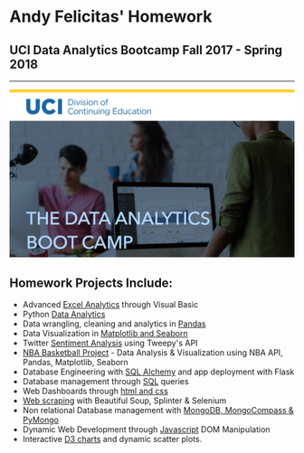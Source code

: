 
# Andy Felicitas' Homework 
## UCI Data Analytics Bootcamp Fall 2017 - Spring 2018

<hr>

![title](Images/uci2.png)

## Homework Projects Include:

* Advanced [Excel Analytics](https://github.com/ABFdata/Homework/tree/master/ExcelVisualBasic) through Visual Basic 
* Python [Data Analytics](https://github.com/ABFdata/Homework/tree/master/PyChallenge)
* Data wrangling, cleaning and analytics in [Pandas](https://github.com/ABFdata/Homework/tree/master/HeroesofPymoli)
* Data Visualization in [Matplotlib and Seaborn](https://github.com/ABFdata/Homework/tree/master/Pyber)
* Twitter [Sentiment Analysis](https://github.com/ABFdata/Homework/tree/master/NewsMood) using Tweepy's API
* [NBA Basketball Project](https://github.com/lyniguez/Basketball-Project) - Data Analysis & Visualization using NBA API, Pandas, Matplotlib, Seaborn
* Database Engineering with [SQL Alchemy](https://github.com/ABFdata/Homework/tree/master/Squelize) and app deployment with Flask
* Database management through [SQL](https://github.com/ABFdata/Homework/tree/master/SQL) queries
* Web Dashboards through [html and css](https://github.com/ABFdata/ABFdashboard)
* [Web scraping](https://github.com/ABFdata/Homework/tree/master/Mars) with Beautiful Soup, Splinter & Selenium
* Non relational Database management with [MongoDB, MongoCompass & PyMongo](https://github.com/ABFdata/Homework/tree/master/Mars)
* Dynamic Web Development through [Javascript](https://github.com/ABFdata/Homework/tree/master/DynamicTable) DOM Manipulation
* Interactive [D3 charts](https://github.com/ABFdata/Homework/tree/master/D3Chart/Instructions/Skeleton) and dynamic scatter plots. 


```python

```
